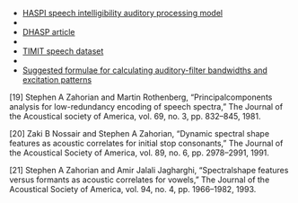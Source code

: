 - [HASPI speech intelligibility auditory processing model](https://www.sciencedirect.com/science/article/pii/S0167639320300431)
- 
- [DHASP article](https://ieeexplore.ieee.org/stamp/stamp.jsp?tp=&arnumber=9414571)
- 
- [TIMIT speech dataset](https://academictorrents.com/details/34e2b78745138186976cbc27939b1b34d18bd5b3)
- 
- [Suggested formulae for calculating auditory-filter bandwidths and excitation patterns](https://pubmed.ncbi.nlm.nih.gov/6630731/)

[19] Stephen A Zahorian and Martin Rothenberg, “Principalcomponents
analysis for low-redundancy encoding of speech
spectra,” The Journal of the Acoustical society of America,
vol. 69, no. 3, pp. 832–845, 1981.

[20] Zaki B Nossair and Stephen A Zahorian, “Dynamic spectral
shape features as acoustic correlates for initial stop consonants,”
The Journal of the Acoustical Society of America,
vol. 89, no. 6, pp. 2978–2991, 1991.

[21] Stephen A Zahorian and Amir Jalali Jagharghi, “Spectralshape
features versus formants as acoustic correlates for vowels,”
The Journal of the Acoustical Society of America, vol. 94,
no. 4, pp. 1966–1982, 1993.